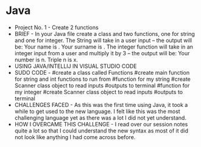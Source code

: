 # Java
- Project No. 1 - Create 2 functions
- BRIEF - In your Java file create a class and two functions, one for string and one for integer. The String will take in a user input – the output will be: Your name is <name>. Your surname is <surname>. The integer function will take in an integer input from a user and multiply it by 3 – the output will be: Your number is n. Triple n is x.
- USING JAVA/INTELLIJ IN VISUAL STUDIO CODE
- SUDO CODE - #create a class called Functions
              #create main function for string and int functions to run from
              #function for my string
              #create Scanner class object to read inputs
              #outputs to terminal
              #function for my integer
              #create Scanner class object to read inputs
              #outputs to terminal
- CHALLENGES FACED - As this was the first time using Java, it took a while to get used to the new language. I felt like this was the most challenging language yet as there was a lot I did not yet understand. 
- HOW I OVERCAME THIS CHALLENGE - I read over our session notes quite a lot so that I could understand the new syntax as most of it did not look like anything I had come across before. 


